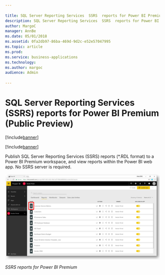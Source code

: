 ```yaml
---

title: SQL Server Reporting Services  SSRS  reports for Power BI Premium
description: SQL Server Reporting Services  SSRS  reports for Power BI Premium
author: MargoC
manager: AnnBe
ms.date: 05/01/2018
ms.assetid: 0fa2db97-86ba-469d-9d2c-e52e57047995
ms.topic: article
ms.prod: 
ms.service: business-applications
ms.technology: 
ms.author: margoc
audience: Admin

---
```

#  **SQL S**erver Reporting Services (SSRS) **reports** for Power BI Premium (Public Preview)

[!include[banner](../../../includes/banner.md)]

[!include[banner](../../../includes/public-preview.md)]


Publish SQL Server Reporting Services (SSRS) reports (\*.RDL format) to a Power
BI Premium workspace, and view reports within the Power BI web app. No SSRS
server is required.

![A screenshot of SSRS reports for Power BI Premium](media/sql-server-reporting-services-ssrs-reports-power-bi-premium-public-preview-1.png "A screenshot of SSRS reports for Power BI Premium")

*SSRS reports for Power BI Premium*


